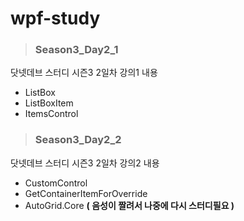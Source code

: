 # wpf-study

>### Season3_Day2_1
닷넷데브 스터디 시즌3 2일차 강의1 내용
- ListBox
- ListBoxItem
- ItemsControl

>### Season3_Day2_2
닷넷데브 스터디 시즌3 2일차 강의2 내용
- CustomControl
- GetContainerItemForOverride
- AutoGrid.Core **( 음성이 짤려서 나중에 다시 스터디필요 )**
